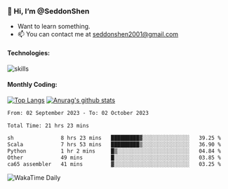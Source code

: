 ### 👋 Hi, I’m @SeddonShen
- Want to learn something.
- 📫 You can contact me at seddonshen2001@gmail.com

#### Technologies:

![skills](https://skillicons.dev/icons?i=scala,js,html,css,bootstrap,jquery,c,cpp,cloudflare,django,docker,flask,git,github,githubactions,linux,latex,mysql,nodejs,ps,php,pr,py,raspberrypi,redis,unreal,v,vscode,vue,bash)

#### Monthly Coding:
[![Top Langs](https://github-readme-stats.vercel.app/api/top-langs?username=seddonshen&show_icons=true&locale=en&layout=compact&hide=html&langs_count=8)](https://github.com/SeddonShen/)
[![Anurag's github stats](https://github-readme-stats.vercel.app/api?username=SeddonShen&count_private=true&show_icons=true)](https://github.com/anuraghazra/github-readme-stats)
<!--START_SECTION:waka-->

```txt
From: 02 September 2023 - To: 02 October 2023

Total Time: 21 hrs 23 mins

sh               8 hrs 23 mins   █████████▓░░░░░░░░░░░░░░░   39.25 %
Scala            7 hrs 53 mins   █████████▒░░░░░░░░░░░░░░░   36.90 %
Python           1 hr 2 mins     █▒░░░░░░░░░░░░░░░░░░░░░░░   04.84 %
Other            49 mins         █░░░░░░░░░░░░░░░░░░░░░░░░   03.85 %
ca65 assembler   41 mins         ▓░░░░░░░░░░░░░░░░░░░░░░░░   03.25 %
```

<!--END_SECTION:waka-->

![WakaTime Daily](https://wakatime.com/share/@seddon2001/61a7e342-5f12-4fea-bf92-1fac161e97d6.svg)
<!---
SeddonShen/SeddonShen is a ✨ special ✨ repository because its `README.md` (this file) appears on your GitHub profile.
You can click the Preview link to take a look at your changes.
--->
